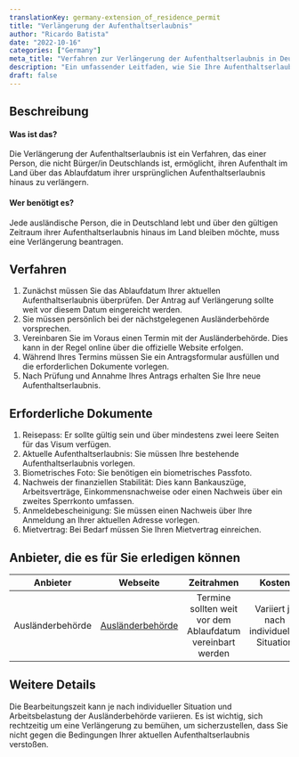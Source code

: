```yaml
---
translationKey: germany-extension_of_residence_permit
title: "Verlängerung der Aufenthaltserlaubnis"
author: "Ricardo Batista"
date: "2022-10-16"
categories: ["Germany"]
meta_title: "Verfahren zur Verlängerung der Aufenthaltserlaubnis in Deutschland"
description: "Ein umfassender Leitfaden, wie Sie Ihre Aufenthaltserlaubnis in Deutschland verlängern können."
draft: false
---
```


## Beschreibung
#### Was ist das?
Die Verlängerung der Aufenthaltserlaubnis ist ein Verfahren, das einer Person, die nicht Bürger/in Deutschlands ist, ermöglicht, ihren Aufenthalt im Land über das Ablaufdatum ihrer ursprünglichen Aufenthaltserlaubnis hinaus zu verlängern.

#### Wer benötigt es?
Jede ausländische Person, die in Deutschland lebt und über den gültigen Zeitraum ihrer Aufenthaltserlaubnis hinaus im Land bleiben möchte, muss eine Verlängerung beantragen.

## Verfahren
1. Zunächst müssen Sie das Ablaufdatum Ihrer aktuellen Aufenthaltserlaubnis überprüfen. Der Antrag auf Verlängerung sollte weit vor diesem Datum eingereicht werden.
2. Sie müssen persönlich bei der nächstgelegenen Ausländerbehörde vorsprechen.
3. Vereinbaren Sie im Voraus einen Termin mit der Ausländerbehörde. Dies kann in der Regel online über die offizielle Website erfolgen.
4. Während Ihres Termins müssen Sie ein Antragsformular ausfüllen und die erforderlichen Dokumente vorlegen.
5. Nach Prüfung und Annahme Ihres Antrags erhalten Sie Ihre neue Aufenthaltserlaubnis.

## Erforderliche Dokumente
1. Reisepass: Er sollte gültig sein und über mindestens zwei leere Seiten für das Visum verfügen.
2. Aktuelle Aufenthaltserlaubnis: Sie müssen Ihre bestehende Aufenthaltserlaubnis vorlegen.
3. Biometrisches Foto: Sie benötigen ein biometrisches Passfoto.
4. Nachweis der finanziellen Stabilität: Dies kann Bankauszüge, Arbeitsverträge, Einkommensnachweise oder einen Nachweis über ein zweites Sperrkonto umfassen.
5. Anmeldebescheinigung: Sie müssen einen Nachweis über Ihre Anmeldung an Ihrer aktuellen Adresse vorlegen.
6. Mietvertrag: Bei Bedarf müssen Sie Ihren Mietvertrag einreichen.

## Anbieter, die es für Sie erledigen können

| Anbieter        |     Webseite     |     Zeitrahmen    |       Kosten      |
| --------------- | --------------- |  :-------------: | :-------------: |
| Ausländerbehörde |  [Ausländerbehörde](https://www.berlin.de/einwanderung/en/services/locations/)       |      Termine sollten weit vor dem Ablaufdatum vereinbart werden     |  Variiert je nach individueller Situation     |

## Weitere Details
Die Bearbeitungszeit kann je nach individueller Situation und Arbeitsbelastung der Ausländerbehörde variieren. Es ist wichtig, sich rechtzeitig um eine Verlängerung zu bemühen, um sicherzustellen, dass Sie nicht gegen die Bedingungen Ihrer aktuellen Aufenthaltserlaubnis verstoßen.